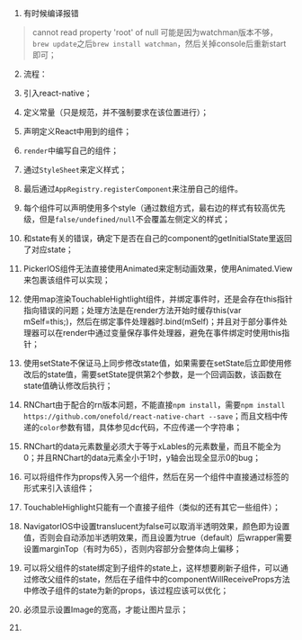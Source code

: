 1. 有时候编译报错
> cannot read property 'root' of null
可能是因为watchman版本不够，`brew update`之后`brew install watchman`，然后关掉console后重新start即可；

2. 流程：
  1. 引入react-native；
  2. 定义常量（只是规范，并不强制要求在该位置进行）；
  3. 声明定义React中用到的组件；
  4. `render`中编写自己的组件；
  5. 通过`StyleSheet`来定义样式；
  6. 最后通过`AppRegistry.registerComponent`来注册自己的组件。

3. 每个组件可以声明使用多个style（通过数组方式，最右边的样式有较高优先级，但是`false/undefined/null`不会覆盖左侧定义的样式；

4. 和state有关的错误，确定下是否在自己的component的getInitialState里返回了对应state；

5. PickerIOS组件无法直接使用Animated来定制动画效果，使用Animated.View来包裹该组件可以实现；

6. 使用map渲染TouchableHightlight组件，并绑定事件时，还是会存在this指针指向错误的问题；处理方法是在render方法开始时缓存this(var mSelf=this;)，然后在绑定事件处理器时.bind(mSelf)；并且对于部分事件处理器可以在render中通过变量保存事件处理器，避免在事件绑定时使用this指针；

7. 使用setState不保证马上同步修改state值，如果需要在setState后立即使用修改后的state值，需要setState提供第2个参数，是一个回调函数，该函数在state值确认修改后执行；

8. RNChart由于配合的rn版本问题，不能直接`npm install`，需要`npm install https://github.com/onefold/react-native-chart --save`；而且文档中传递的`color`参数有错，具体参见dc代码，不应传递一个字符串；

9. RNChart的data元素数量必须大于等于xLables的元素数量，而且不能全为0；并且RNChart的data元素全小于1时，y轴会出现全显示0的bug；

10. 可以将组件作为props传入另一个组件，然后在另一个组件中直接通过标签的形式来引入该组件；

11. TouchableHighlight只能有一个直接子组件（类似的还有其它一些组件）；

12. NavigatorIOS中设置translucent为false可以取消半透明效果，颜色即为设置值，否则会自动添加半透明效果，而且设置为true（default）后wrapper需要设置marginTop（有时为65），否则内容部分会整体向上偏移；

13. 可以将父组件的state绑定到子组件的state上，这样想要刷新子组件，可以通过修改父组件的state，然后在子组件中的componentWillReceiveProps方法中修改子组件的state为新的props，该过程应该可以优化；

14. 必须显示设置Image的宽高，才能让图片显示；

15. 
